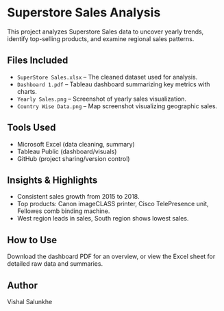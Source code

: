 # Superstore Sales Analysis

This project analyzes Superstore Sales data to uncover yearly trends, identify top-selling products, and examine regional sales patterns.

## Files Included
- `SuperStore Sales.xlsx` – The cleaned dataset used for analysis.
- `Dashboard 1.pdf` – Tableau dashboard summarizing key metrics with charts.
- `Yearly Sales.png` – Screenshot of yearly sales visualization.
- `Country Wise Data.png` – Map screenshot visualizing geographic sales.

## Tools Used
- Microsoft Excel (data cleaning, summary)
- Tableau Public (dashboard/visuals)
- GitHub (project sharing/version control)

## Insights & Highlights
- Consistent sales growth from 2015 to 2018.
- Top products: Canon imageCLASS printer, Cisco TelePresence unit, Fellowes comb binding machine.
- West region leads in sales, South region shows lowest sales.

## How to Use
Download the dashboard PDF for an overview, or view the Excel sheet for detailed raw data and summaries.

## Author
Vishal Salunkhe
